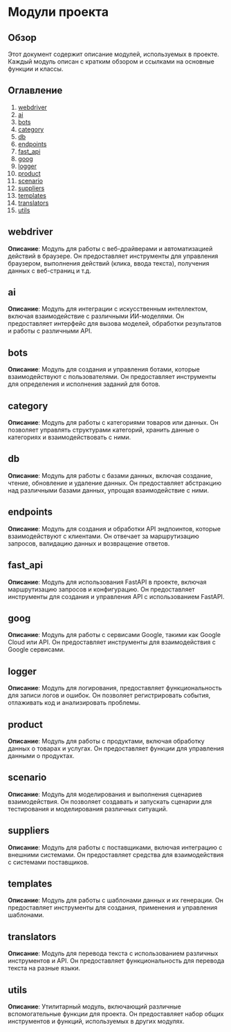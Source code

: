 # Модули проекта

## Обзор

Этот документ содержит описание модулей, используемых в проекте.  Каждый модуль описан с кратким обзором и ссылками на основные функции и классы.

## Оглавление

1. [webdriver](#webdriver)
2. [ai](#ai)
3. [bots](#bots)
4. [category](#category)
5. [db](#db)
6. [endpoints](#endpoints)
7. [fast_api](#fast_api)
8. [goog](#goog)
9. [logger](#logger)
10. [product](#product)
11. [scenario](#scenario)
12. [suppliers](#suppliers)
13. [templates](#templates)
14. [translators](#translators)
15. [utils](#utils)


## webdriver

**Описание**: Модуль для работы с веб-драйверами и автоматизацией действий в браузере.  Он предоставляет инструменты для управления браузером, выполнения действий (клика, ввода текста), получения данных с веб-страниц и т.д.

## ai

**Описание**: Модуль для интеграции с искусственным интеллектом, включая взаимодействие с различными ИИ-моделями.  Он предоставляет интерфейс для вызова моделей, обработки результатов и работы с различными API.

## bots

**Описание**: Модуль для создания и управления ботами, которые взаимодействуют с пользователями.  Он предоставляет инструменты для определения и исполнения заданий для ботов.

## category

**Описание**: Модуль для работы с категориями товаров или данных.  Он позволяет управлять структурами категорий, хранить данные о категориях и взаимодействовать с ними.

## db

**Описание**: Модуль для работы с базами данных, включая создание, чтение, обновление и удаление данных.  Он предоставляет абстракцию над различными базами данных, упрощая взаимодействие с ними.

## endpoints

**Описание**: Модуль для создания и обработки API эндпоинтов, которые взаимодействуют с клиентами.  Он отвечает за маршрутизацию запросов, валидацию данных и возвращение ответов.

## fast_api

**Описание**: Модуль для использования FastAPI в проекте, включая маршрутизацию запросов и конфигурацию.  Он предоставляет инструменты для создания и управления API с использованием FastAPI.

## goog

**Описание**: Модуль для работы с сервисами Google, такими как Google Cloud или API.  Он предоставляет инструменты для взаимодействия с Google сервисами.

## logger

**Описание**: Модуль для логирования, предоставляет функциональность для записи логов и ошибок.  Он позволяет регистрировать события, отлаживать код и анализировать проблемы.

## product

**Описание**: Модуль для работы с продуктами, включая обработку данных о товарах и услугах.  Он предоставляет функции для управления данными о продуктах.

## scenario

**Описание**: Модуль для моделирования и выполнения сценариев взаимодействия.  Он позволяет создавать и запускать сценарии для тестирования и моделирования различных ситуаций.

## suppliers

**Описание**: Модуль для работы с поставщиками, включая интеграцию с внешними системами.  Он предоставляет средства для взаимодействия с системами поставщиков.

## templates

**Описание**: Модуль для работы с шаблонами данных и их генерации.  Он предоставляет инструменты для создания, применения и управления шаблонами.

## translators

**Описание**: Модуль для перевода текста с использованием различных инструментов и API.  Он предоставляет функциональность для перевода текста на разные языки.

## utils

**Описание**: Утилитарный модуль, включающий различные вспомогательные функции для проекта.  Он предоставляет набор общих инструментов и функций, используемых в других модулях.